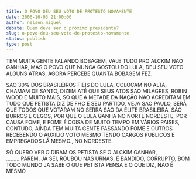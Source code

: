 ```yaml
---
title: O POVO DEU SEU VOTO DE PROTESTO NOVAMENTE
date: 2006-10-03 21:00:00
author: nelson.miguel
debate: Quem deve ser o próximo presidente?
slug: o-povo-deu-seu-voto-de-protesto-novamente
status: publish 
type: post
---
```


TEM MUITA GENTE FALANDO BOBAGEM, VALE TUDO PRO ALCKIM NAO GANHAR, MAS O POVO QUE NUNCA GOSTOU DO LULA, DEU SEU VOTO ALGUNS ATRAS, AGORA PERCEBE QUANTA BOBAGEM FEZ.


SAO 30% DOS BRASILEIROS FIEIS DO LULA, COLOCAM NO ALTA, CHAMAM DE SANTO, DIZEM ATÉ QUE SEUS ATOS SAO MILAGRES, ROBIN WOOD E MUITO MAIS, SÓ QUE A METADE DA NAÇÃO NAO ACREDITAM EM TUDO QUE PETISTA DIZ DE FHC E SEU PARTIDO, VEJA SAO PAULO, SERÁ QUE TODOS QUE VOTARAM NO SERRA SAO DA ELITE BRASILEIRA, SÃO BURROS E CEGOS, POR QUE O LULA GANHA NO NORTE NORDESTE, POR CAUSA FOME, E FOME É COISA DE MUITO TEMPO EM VÁRIOS PAISES, CONTUDO, AINDA TEM MUITA GENTE PASSANDO FOME E OUTROS RECEBENDO O AUXILIO VOTO MESMO TENDO CARGOS PUBLICOS E EMPREGADOS LÁ MESMO., NO NORDESTE.


SÓ QUERO VER O DIRAM OS PETISTA SE O ALCKIM GANHAR, ..........PAREM, JÁ SEI, ROUBOU NAS URNAS, É BANDIDO, CORRUPTO, BOM TODO MUNDO JA SABE O QUE PETISTA PENSA E O QUE DIZ, NAO É MESMO


 


